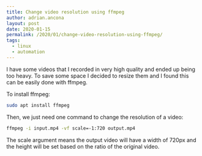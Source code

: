 ```yaml
---
title: Change video resolution using ffmpeg
author: adrian.ancona
layout: post
date: 2020-01-15
permalink: /2020/01/change-video-resolution-using-ffmpeg/
tags:
  - linux
  - automation
---
```


I have some videos that I recorded in very high quality and ended up being too heavy. To save some space I decided to resize them and I found this can be easily done with ffmpeg.

To install ffmpeg:

```sh
sudo apt install ffmpeg
```

Then, we just need one command to change the resolution of a video:

```sh
ffmpeg -i input.mp4 -vf scale=-1:720 output.mp4
```

The scale argument means the output video will have a width of 720px and the height will be set based on the ratio of the original video.
